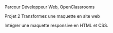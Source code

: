Parcour Développeur Web, OpenClassrooms

Projet 2 Transformez une maquette en site web


Intégrer une maquette responsive en HTML et CSS.